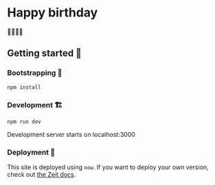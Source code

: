 # Happy birthday
🎂🎂🎂🎂

## Getting started 🎉

### Bootstrapping 🚧
`npm install`

### Development 🏗️
`npm run dev`

Development server starts on localhost:3000

### Deployment 🚀

This site is deployed using `now`. If you want to deploy your own version, check out [the Zeit docs](https://zeit.co/download).